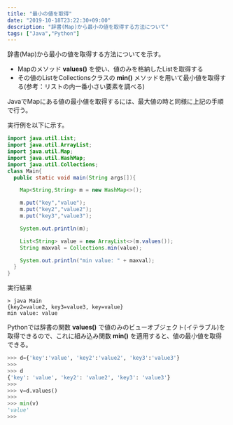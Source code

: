 ```yaml
---
title: "最小の値を取得"
date: "2019-10-18T23:22:30+09:00"
description: "辞書(Map)から最小の値を取得する方法について"
tags: ["Java","Python"]
---
```


辞書(Map)から最小の値を取得する方法についてを示す。

<div class="note_content_by_programming_language" id="note_content_Java">

- Mapのメソッド **values()** を使い、値のみを格納したListを取得する
- その値のListをCollectionsクラスの **min()** メソッドを用いて最小値を取得する(参考：リストの内一番小さい要素を調べる)

JavaでMapにある値の最小値を取得するには、最大値の時と同様に上記の手順で行う。  

実行例を以下に示す。  

```java
import java.util.List;
import java.util.ArrayList;
import java.util.Map;
import java.util.HashMap;
import java.util.Collections;
class Main{
  public static void main(String args[]){

    Map<String,String> m = new HashMap<>();

    m.put("key","value");
    m.put("key2","value2");
    m.put("key3","value3");

    System.out.println(m);

    List<String> value = new ArrayList<>(m.values());
    String maxval = Collections.min(value);

    System.out.println("min value: " + maxval);
  }
}
```

実行結果
```
> java Main
{key2=value2, key3=value3, key=value}
min value: value
```

</div>
<div class="note_content_by_programming_language" id="note_content_Python">

Pythonでは辞書の関数 **values()** で値のみのビューオブジェクト(イテラブル)を取得できるので、これに組み込み関数 **min()** を適用すると、値の最小値を取得できる。  

```python
>>> d={'key':'value', 'key2':'value2', 'key3':'value3'}
>>> 
>>> d
{'key': 'value', 'key2': 'value2', 'key3': 'value3'}
>>> 
>>> v=d.values()
>>> 
>>> min(v)
'value'
>>> 
```

</div>




